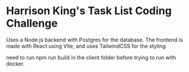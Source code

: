 # Harrison King's Task List Coding Challenge

Uses a Node.js backend with Postgres for the database.
The frontend is made with React using Vite, and uses TailwindCSS for the styling.

need to run npm run build in the client folder before trying to run with docker.
